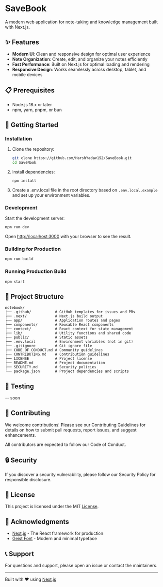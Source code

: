 # SaveBook
A modern web application for note-taking and knowledge management built with Next.js.

## ✨ Features

- **Modern UI**: Clean and responsive design for optimal user experience
- **Note Organization**: Create, edit, and organize your notes efficiently
- **Fast Performance**: Built on Next.js for optimal loading and rendering
- **Responsive Design**: Works seamlessly across desktop, tablet, and mobile devices

## 📋 Prerequisites

- Node.js 18.x or later
- npm, yarn, pnpm, or bun

## 🚀 Getting Started

### Installation

1. Clone the repository:
   ```bash
   git clone https://github.com/HarshYadav152/SaveBook.git
   cd SaveNook
   ```

2. Install dependencies:
   ```bash
   npm install
   ```

3. Create a .env.local file in the root directory based on `.env.local.example` and set up your environment variables.

### Development

Start the development server:

```bash
npm run dev
```

Open [http://localhost:3000](http://localhost:3000) with your browser to see the result.

### Building for Production

```bash
npm run build
```

### Running Production Build

```bash
npm start
```

## 📁 Project Structure

```
notebook/
├── .github/           # GitHub templates for issues and PRs
├── .next/             # Next.js build output
├── app/               # Application routes and pages
├── components/        # Reusable React components
├── context/           # React context for state management
├── lib/               # Utility functions and shared code
├── public/            # Static assets
├── .env.local         # Environment variables (not in git)
├── .gitignore         # Git ignore file
├── CODE_OF_CONDUCT.md # Community guidelines
├── CONTRIBUTING.md    # Contribution guidelines
├── LICENSE            # Project license
├── README.md          # Project documentation
├── SECURITY.md        # Security policies
└── package.json       # Project dependencies and scripts
```

## 🧪 Testing

-- soon

## 🤝 Contributing

We welcome contributions! Please see our Contributing Guidelines for details on how to submit pull requests, report issues, and suggest enhancements.

All contributors are expected to follow our Code of Conduct.

## 🔒 Security

If you discover a security vulnerability, please follow our Security Policy for responsible disclosure.

## 📄 License

This project is licensed under the MIT [License](LICENCE).

## 🙏 Acknowledgments

- [Next.js](https://nextjs.org/) - The React framework for production
- [Geist Font](https://vercel.com/font) - Modern and minimal typeface

## 📞 Support

For questions and support, please open an issue or contact the maintainers.

---

Built with ❤️ using [Next.js](https://nextjs.org/)
